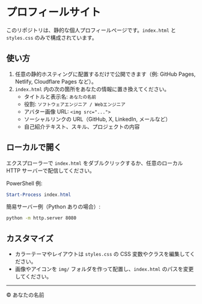 # プロフィールサイト

このリポジトリは、静的な個人プロフィールページです。`index.html` と `styles.css` のみで構成されています。

## 使い方

1. 任意の静的ホスティングに配置するだけで公開できます（例: GitHub Pages, Netlify, Cloudflare Pages など）。
2. `index.html` 内の次の箇所をあなたの情報に置き換えてください。
   - タイトルと表示名: `あなたの名前`
   - 役割: `ソフトウェアエンジニア / Webエンジニア`
   - アバター画像 URL: `<img src="...">`
   - ソーシャルリンクの URL（GitHub, X, LinkedIn, メールなど）
   - 自己紹介テキスト、スキル、プロジェクトの内容

## ローカルで開く

エクスプローラーで `index.html` をダブルクリックするか、任意のローカル HTTP サーバーで配信してください。

PowerShell 例:

```powershell
Start-Process index.html
```

簡易サーバー例（Python ありの場合）:

```bash
python -m http.server 8080
```

## カスタマイズ

- カラーテーマやレイアウトは `styles.css` の CSS 変数やクラスを編集してください。
- 画像やアイコンを `img/` フォルダを作って配置し、`index.html` のパスを変更してください。

---

© あなたの名前


